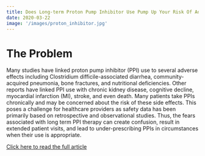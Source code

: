 ```yaml
---
title: Does Long-term Proton Pump Inhibitor Use Pump Up Your Risk Of Adverse Effects? 
date: 2020-03-22 
image: '/images/proton_inhibitor.jpg'
---
```


# The Problem
Many studies have linked proton pump inhibitor (PPI) use to several adverse effects including Clostridium difficile-associated diarrhea, community-acquired pneumonia, bone fractures, and nutritional deficiencies. Other reports have linked PPI use with chronic kidney disease, cognitive decline, myocardial infarction (MI), stroke, and even death. Many patients take PPIs chronically and may be concerned about the risk of these side effects. This poses a challenge for healthcare providers as safety data has been primarily based on retrospective and observational studies. Thus, the fears associated with long term PPI therapy can create confusion, result in extended patient visits, and lead to under-prescribing PPIs in circumstances when their use is appropriate. 

<a href="https://iforumrx.org/does-long-term-proton-pump-inhibitor-use-pump-up-your-risk-of-adverse-effects/" target="_blank">Click here to read the full article</a>